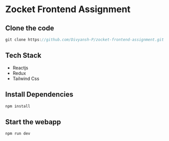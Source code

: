 # Zocket Frontend Assignment

## Clone the code 
```js 
git clone https://github.com/Divyansh-P/zocket-frontend-assignment.git
```

## Tech Stack
- Reactjs
- Redux
- Tailwind Css


## Install Dependencies

```js
npm install
```

## Start the webapp
```js
npm run dev
```



